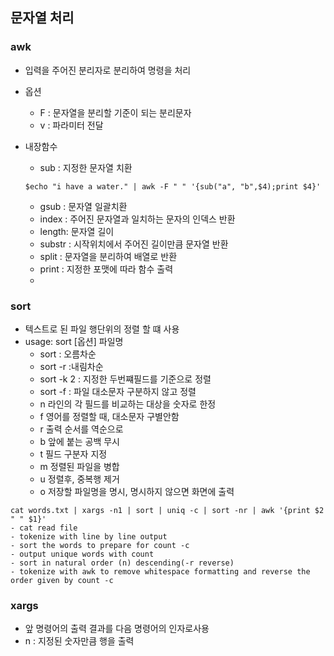 ﻿

## 문자열 처리

### awk
-  입력을 주어진 분리자로 분리하여 명령을 처리

- 옵션
	-  F : 문자열을 분리할 기준이 되는 분리문자
	-  v : 파라미터 전달
	
- 내장함수
	-  sub : 지정한 문자열 치환
	```
	$echo "i have a water." | awk -F " " '{sub("a", "b",$4);print $4}'
	```
	-  gsub : 문자열 일괄치환
	-  index : 주어진 문자열과 일치하는 문자의 인덱스 반환
	- length: 문자열 길이
	-  substr : 시작위치에서 주어진 길이만큼 문자열 반환
	-  split : 문자열을 분리하여 배열로 반환
	-  print : 지정한 포맷에 따라 함수 출력
	- 
### sort 
- 텍스트로 된 파일 행단위의 정렬 할 떄 사용
- usage: sort [옵션] 파일명
	- sort : 오름차순
	- sort -r :내림차순
	- sort -k 2 : 지정한 두번쨰필드를 기준으로 정렬
	- sort -f : 파일 대소문자 구분하지 않고 정렬
	- n 라인의 각 필드를 비교하는 대상을 숫자로 한정
	- f 영어를 정렬할 때, 대소문자 구별안함
	- r 출력 순서를 역순으로
	- b 앞에 붙는 공백 무시
	- t 필드 구분자 지정
	- m 정렬된 파일을 병합
	- u 정렬후, 중복행 제거
	- o 저장할 파일명을 명시, 명시하지 않으면 화면에 출력
```
cat words.txt | xargs -n1 | sort | uniq -c | sort -nr | awk '{print $2 " " $1}'
- cat read file
- tokenize with line by line output
- sort the words to prepare for count -c
- output unique words with count
- sort in natural order (n) descending(-r reverse)
- tokenize with awk to remove whitespace formatting and reverse the order given by count -c
```

 ### xargs 
 - 앞 명령어의 출력 결과를 다음 명령어의 인자로사용
 -  n : 지정된 숫자만큼 행을 출력
 
